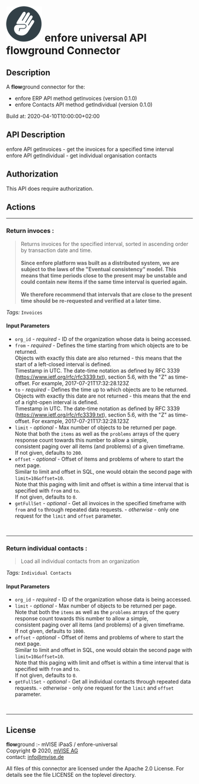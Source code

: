 # ![LOGO](logo.png) enfore universal API **flow**ground Connector

## Description

A **flow**ground connector for the:
* enfore ERP API method getInvoices (version 0.1.0)
* enfore Contacts API method getIndividual (version 0.1.0)

Build at: 2020-04-10T10:00:00+02:00

## API Description

enfore API getInvoices - get the invoices for a specified time interval<br/>
enfore API getIndividual - get individual organisation contacts<br/>

## Authorization

This API does require authorization.

## Actions

---

### Return invoces :
> Returns invoices for the specified interval, sorted in ascending order by transaction date and time.<br/>
> <strong><br/>
> Since enfore platform was built as a distributed system, we are subject to the laws of the "Eventual consistency" model. This means that time periods close to the present may be unstable and could contain new items if the same time interval is queried again.<br/>
> <br/>
> We therefore recommend that intervals that are close to the present time should be re-requested and verified at a later time.</strong><br/>

*Tags:* `Invoices`

#### Input Parameters
* `org_id` - _required_ - ID of the organization whose data is being accessed.<br/>
* `from` - _required_ - Defines the time starting from which objects are to be returned.<br/>
Objects with exactly this date are also returned - this means that the start of a left-closed interval is defined.<br/>
Timestamp in UTC. The date-time notation as defined by RFC 3339 (https://www.ietf.org/rfc/rfc3339.txt), section 5.6, with the "Z" as time-offset. For example, 2017-07-21T17:32:28.123Z<br/>
* `to` - _required_ - Defines the time up to which objects are to be returned.<br/>
Objects with exactly this date are not returned - this means that the end of a right-open interval is defined.<br/>
Timestamp in UTC. The date-time notation as defined by RFC 3339 (https://www.ietf.org/rfc/rfc3339.txt), section 5.6, with the "Z" as time-offset. For example, 2017-07-21T17:32:28.123Z<br/>
* `limit` - _optional_ - Max number of objects to be returned per page.<br/>
Note that both the `items` as well as the `problems` arrays of the query response count towards this number to allow a simple,<br/>
consistent paging over all items (and problems) of a given timeframe.<br/>
If not given, defaults to `200`.<br/>
* `offset` - _optional_ - Offset of items and problems of where to start the next page.<br/>
Similar to limit and offset in SQL, one would obtain the second page with `limit=10&offset=10`.<br/>
Note that this paging with limit and offset is within a time interval that is specified with `from` and `to`.<br/>
If not given, defaults to `0`.<br/>
* `getFullSet` - _optional_ - Get all invoices in the specified timeframe with `from` and `to` through repeated data requests. - _otherwise_ - only one request for the `limit` and `offset` parameter.<br/>
<br/>

---

### Return individual contacts :
> Load all individual contacts from an organization

*Tags:* `Individual Contacts`

#### Input Parameters
* `org_id` - _required_ - ID of the organization whose data is being accessed.<br/>
* `limit` - _optional_ - Max number of objects to be returned per page.<br/>
Note that both the `items` as well as the `problems` arrays of the query response count towards this number to allow a simple,<br/>
consistent paging over all items (and problems) of a given timeframe.<br/>
If not given, defaults to `1000`.<br/>
* `offset` - _optional_ - Offset of items and problems of where to start the next page.<br/>
Similar to limit and offset in SQL, one would obtain the second page with `limit=10&offset=10`.<br/>
Note that this paging with limit and offset is within a time interval that is specified with `from` and `to`.<br/>
If not given, defaults to `0`.<br/>
* `getFullSet` - _optional_ - Get all individual contacts through repeated data requests. - _otherwise_ - only one request for the `limit` and `offset` parameter.<br/>
<br/>

---

## License

**flow**ground :- mVISE iPaaS / enfore-universal<br/>
Copyright © 2020, [mVISE AG](https://www.mvise.de)<br/>
contact: info@mvise.de

All files of this connector are licensed under the Apache 2.0 License. For details
see the file LICENSE on the toplevel directory.
